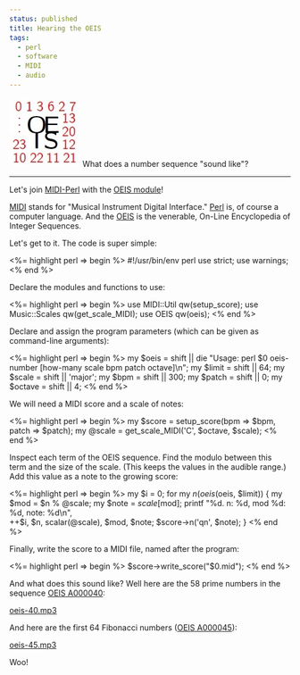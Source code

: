 ```yaml
---                                                                                                                                                                          
status: published
title: Hearing the OEIS
tags:
  - perl
  - software
  - MIDI
  - audio
---
```


![oeis-logo.jpg](oeis-logo.jpg)
What does a number sequence "sound like"?

---

Let's join [MIDI-Perl](https://metacpan.org/release/MIDI-Perl) with the [OEIS module](https://metacpan.org/release/OEIS)!

[MIDI](https://www.midi.org/) stands for "Musical Instrument Digital Interface."  [Perl](https://www.perl.org/) is, of course a computer language.  And the [OEIS](https://oeis.org/) is the venerable, On-Line Encyclopedia of Integer Sequences.

Let's get to it.  The code is super simple:

<%= highlight perl => begin %>
#!/usr/bin/env perl
use strict;
use warnings;
<% end %>

Declare the modules and functions to use:

<%= highlight perl => begin %>
use MIDI::Util qw(setup_score);
use Music::Scales qw(get_scale_MIDI);
use OEIS qw(oeis);
<% end %>

Declare and assign the program parameters (which can be given as command-line arguments):

<%= highlight perl => begin %>
my $oeis   = shift || die "Usage: perl $0 oeis-number [how-many scale bpm patch octave]\n";
my $limit  = shift || 64;
my $scale  = shift || 'major';
my $bpm    = shift || 300;
my $patch  = shift || 0;
my $octave = shift || 4;
<% end %>

We will need a MIDI score and a scale of notes:

<%= highlight perl => begin %>
my $score = setup_score(bpm => $bpm, patch => $patch);
my @scale = get_scale_MIDI('C', $octave, $scale);
<% end %>

Inspect each term of the OEIS sequence.  Find the modulo between this term and the size of the scale.  (This keeps the values in the audible range.)  Add this value as a note to the growing score:

<%= highlight perl => begin %>
my $i = 0;
for my $n (oeis($oeis, $limit)) {
    my $mod = $n % @scale;
    my $note = $scale[$mod];
    printf "%d. n: %d, mod %d: %d, note: %d\n",                                                                                                                              
        ++$i, $n, scalar(@scale), $mod, $note;
    $score->n('qn', $note);
}
<% end %>

Finally, write the score to a MIDI file, named after the program:

<%= highlight perl => begin %>
$score->write_score("$0.mid");
<% end %>

And what does this sound like?  Well here are the 58 prime numbers in the sequence [OEIS A000040](https://oeis.org/A000040):

[oeis-40.mp3](oeis-40.mp3)

And here are the first 64 Fibonacci numbers ([OEIS A000045](https://oeis.org/A000045)):

[oeis-45.mp3](oeis-45.mp3)

Woo!


